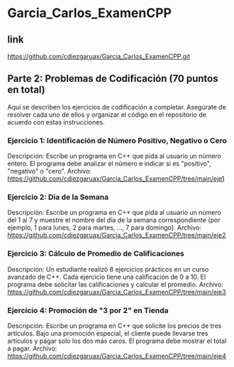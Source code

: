 # Garcia_Carlos_ExamenCPP
## link
https://github.com/cdiezgaruax/Garcia_Carlos_ExamenCPP.git
## Parte 2: Problemas de Codificación (70 puntos en total)
Aquí se describen los ejercicios de codificación a completar. Asegúrate de resolver cada uno de ellos y organizar el código en el repositorio de acuerdo con estas instrucciones.

### Ejercicio 1: Identificación de Número Positivo, Negativo o Cero
Descripción: Escribe un programa en C++ que pida al usuario un número entero. El programa debe analizar el número e indicar si es "positivo", "negativo" o "cero".
Archivo: https://github.com/cdiezgaruax/Garcia_Carlos_ExamenCPP/tree/main/eje1
### Ejercicio 2: Día de la Semana
Descripción: Escribe un programa en C++ que pida al usuario un número del 1 al 7 y muestre el nombre del día de la semana correspondiente (por ejemplo, 1 para lunes, 2 para martes, ..., 7 para domingo).
Archivo: https://github.com/cdiezgaruax/Garcia_Carlos_ExamenCPP/tree/main/eje2
### Ejercicio 3: Cálculo de Promedio de Calificaciones
Descripción: Un estudiante realizó 8 ejercicios prácticos en un curso avanzado de C++. Cada ejercicio tiene una calificación de 0 a 10. El programa debe solicitar las calificaciones y calcular el promedio.
Archivo: https://github.com/cdiezgaruax/Garcia_Carlos_ExamenCPP/tree/main/eje3
### Ejercicio 4: Promoción de "3 por 2" en Tienda
Descripción: Escribe un programa en C++ que solicite los precios de tres artículos. Bajo una promoción especial, el cliente puede llevarse tres artículos y pagar solo los dos más caros. El programa debe mostrar el total a pagar.
Archivo: https://github.com/cdiezgaruax/Garcia_Carlos_ExamenCPP/tree/main/eje4
